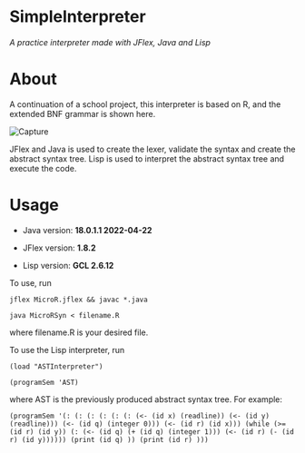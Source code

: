 # SimpleInterpreter 
###### A practice interpreter made with JFlex, Java and Lisp 
# About
A continuation of a school project, this interpreter is based on R, and the extended BNF grammar is shown here.

![Capture](https://user-images.githubusercontent.com/78707594/172248679-8ee9b172-7b74-43a5-a0b3-9ebd98dd028a.PNG)

JFlex and Java is used to create the lexer, validate the syntax and create the abstract syntax tree. Lisp is used to interpret the abstract syntax tree and execute the code.

# Usage
- Java version: **18.0.1.1 2022-04-22**

- JFlex version: **1.8.2**

- Lisp version: **GCL 2.6.12**

To use, run
```
jflex MicroR.jflex && javac *.java

java MicroRSyn < filename.R
```
where filename.R is your desired file.

To use the Lisp interpreter, run 
```
(load "ASTInterpreter") 

(programSem 'AST) 
``` 
where AST is the previously produced abstract syntax tree. For example:

`(programSem '(: (: (: (: (: (: (<- (id x) (readline)) (<- (id y) (readline))) (<- (id q) (integer 0))) (<- (id r) (id x))) (while (>= (id r) (id y)) (: (<- (id q) (+ (id q) (integer 1))) (<- (id r) (- (id r) (id y)))))) (print (id q) )) (print (id r) )))`
